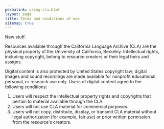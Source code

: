 ```yaml
---
permalink: using-cla.html
layout: page
title: Terms and conditions of use
sitemap: true
---
```


New stuff.

Resources available through the California Language Archive (CLA) are the physical property of the University of California, Berkeley. Intellectual rights, including copyright, belong to resource creators or their legal heirs and assigns.

Digital content is also protected by United States copyright law; digital images and sound recordings are made available for nonprofit educational, personal, or research use only. Users of digital content agree to the following conditions:

1. Users will respect the intellectual property rights and copyrights that pertain to material available through the CLA.
1. Users will not use CLA material for commercial purposes.
1. Users will not copy, distribute, display, or transmit CLA material without legal authorization (for example, fair use) or prior written permission from the resource's creators.
